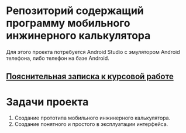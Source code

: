 # Репозиторий содержащий программу мобильного инжинерного калькулятора
Для этого проекта потребуется Android Studio с эмулятором Android телефона, либо телефон на базе Android.

## [Пояснительная записка к курсовой работе](https://github.com/qweeep/ScientificCalculator-main/blob/main/Пояснительная%20записка%20к%20курсовой%20работе%20Красулин%20Л.А..pdf) 

# Задачи проекта
1. Создание прототипа мобильного инжинерного калькулятора.
2. Создание понятного и простого в эксплуатации интерфейса.
